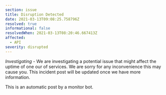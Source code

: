 ```yaml
---
section: issue
title: Disruption Detected
date: 2021-03-13T09:08:25.758796Z
resolved: true
informational: false
resolvedWhen: 2021-03-13T08:20:46.667413Z
affected:
  - API
severity: disrupted
---
```

*Investigating* - We are investigating a potential issue that might affect the uptime of one our of services. We are sorry for any inconvenience this may cause you. This incident post will be updated once we have more information.

This is an automatic post by a monitor bot.
        